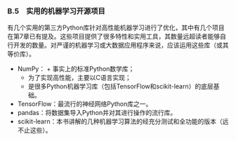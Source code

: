 ### B.5　实用的机器学习开源项目

有几个实用的第三方Python库针对高性能机器学习进行了优化，其中有几个项目在第7章已有提及。这些项目提供了很多特性和实用工具，其数量远超读者能够自行开发的数量。对严谨的机器学习或大数据应用程序来说，应该运用这些库（或其等价库）。

+ NumPy：
      + 事实上的标准Python数学库；
    + 为了实现高性能，主要以C语言实现；
    + 是很多Python机器学习库（包括TensorFlow和scikit-learn）的底层基础。  
+ TensorFlow：最流行的神经网络Python库之一。
+ pandas：将数据集导入Python并对其进行操作的流行库。
+ scikit-learn：本书讲解的几种机器学习算法的经充分测试和全功能的版本（远不止这些）。



